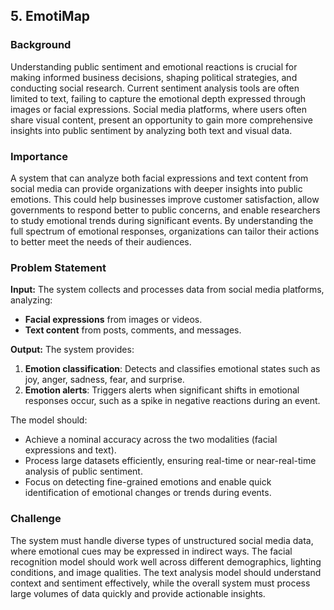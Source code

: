 ## 5. EmotiMap

### Background
Understanding public sentiment and emotional reactions is crucial for making informed business decisions, shaping political strategies, and conducting social research. Current sentiment analysis tools are often limited to text, failing to capture the emotional depth expressed through images or facial expressions. Social media platforms, where users often share visual content, present an opportunity to gain more comprehensive insights into public sentiment by analyzing both text and visual data.

### Importance
A system that can analyze both facial expressions and text content from social media can provide organizations with deeper insights into public emotions. This could help businesses improve customer satisfaction, allow governments to respond better to public concerns, and enable researchers to study emotional trends during significant events. By understanding the full spectrum of emotional responses, organizations can tailor their actions to better meet the needs of their audiences.

### Problem Statement
**Input:** The system collects and processes data from social media platforms, analyzing:
- **Facial expressions** from images or videos.
- **Text content** from posts, comments, and messages.

**Output:** The system provides:
1. **Emotion classification**: Detects and classifies emotional states such as joy, anger, sadness, fear, and surprise.
2. **Emotion alerts**: Triggers alerts when significant shifts in emotional responses occur, such as a spike in negative reactions during an event.

The model should:
- Achieve a nominal accuracy across the two modalities (facial expressions and text).
- Process large datasets efficiently, ensuring real-time or near-real-time analysis of public sentiment.
- Focus on detecting fine-grained emotions and enable quick identification of emotional changes or trends during events.

### Challenge
The system must handle diverse types of unstructured social media data, where emotional cues may be expressed in indirect ways. The facial recognition model should work well across different demographics, lighting conditions, and image qualities. The text analysis model should understand context and sentiment effectively, while the overall system must process large volumes of data quickly and provide actionable insights.
